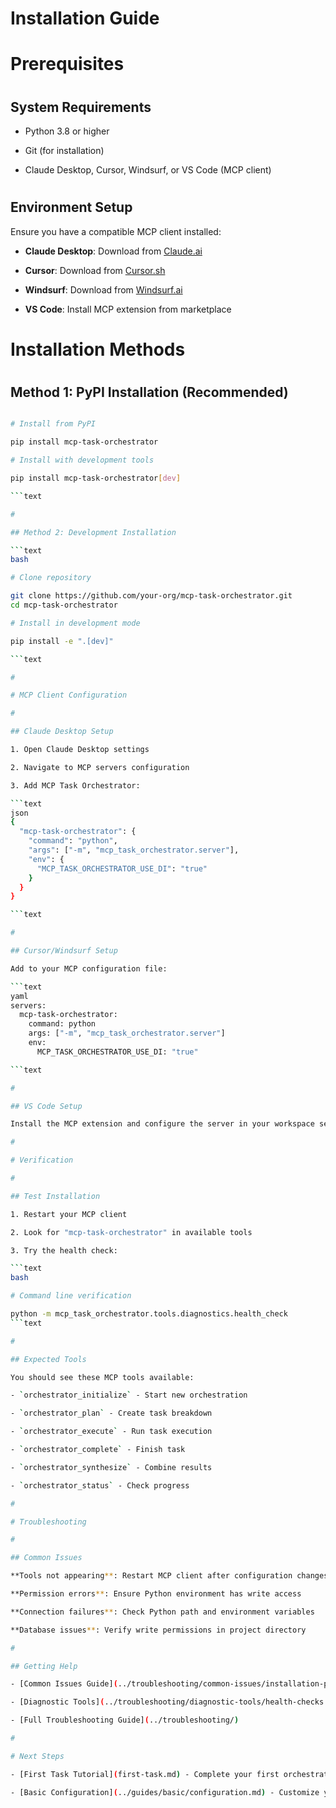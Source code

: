 

# Installation Guide

#

# Prerequisites

#

## System Requirements

- Python 3.8 or higher

- Git (for installation)

- Claude Desktop, Cursor, Windsurf, or VS Code (MCP client)

#

## Environment Setup

Ensure you have a compatible MCP client installed:

- **Claude Desktop**: Download from [Claude.ai](https://claude.ai/download)

- **Cursor**: Download from [Cursor.sh](https://cursor.sh)

- **Windsurf**: Download from [Windsurf.ai](https://windsurf.ai)

- **VS Code**: Install MCP extension from marketplace

#

# Installation Methods

#

## Method 1: PyPI Installation (Recommended)

```bash

# Install from PyPI

pip install mcp-task-orchestrator

# Install with development tools

pip install mcp-task-orchestrator[dev]

```text

#

## Method 2: Development Installation

```text
bash

# Clone repository

git clone https://github.com/your-org/mcp-task-orchestrator.git
cd mcp-task-orchestrator

# Install in development mode

pip install -e ".[dev]"

```text

#

# MCP Client Configuration

#

## Claude Desktop Setup

1. Open Claude Desktop settings

2. Navigate to MCP servers configuration

3. Add MCP Task Orchestrator:

```text
json
{
  "mcp-task-orchestrator": {
    "command": "python",
    "args": ["-m", "mcp_task_orchestrator.server"],
    "env": {
      "MCP_TASK_ORCHESTRATOR_USE_DI": "true"
    }
  }
}

```text

#

## Cursor/Windsurf Setup

Add to your MCP configuration file:

```text
yaml
servers:
  mcp-task-orchestrator:
    command: python
    args: ["-m", "mcp_task_orchestrator.server"]
    env:
      MCP_TASK_ORCHESTRATOR_USE_DI: "true"

```text

#

## VS Code Setup

Install the MCP extension and configure the server in your workspace settings.

#

# Verification

#

## Test Installation

1. Restart your MCP client

2. Look for "mcp-task-orchestrator" in available tools

3. Try the health check:

```text
bash

# Command line verification

python -m mcp_task_orchestrator.tools.diagnostics.health_check
```text

#

## Expected Tools

You should see these MCP tools available:

- `orchestrator_initialize` - Start new orchestration

- `orchestrator_plan` - Create task breakdown

- `orchestrator_execute` - Run task execution

- `orchestrator_complete` - Finish task

- `orchestrator_synthesize` - Combine results

- `orchestrator_status` - Check progress

#

# Troubleshooting

#

## Common Issues

**Tools not appearing**: Restart MCP client after configuration changes

**Permission errors**: Ensure Python environment has write access

**Connection failures**: Check Python path and environment variables

**Database issues**: Verify write permissions in project directory

#

## Getting Help

- [Common Issues Guide](../troubleshooting/common-issues/installation-problems.md)

- [Diagnostic Tools](../troubleshooting/diagnostic-tools/health-checks.md)

- [Full Troubleshooting Guide](../troubleshooting/)

#

# Next Steps

- [First Task Tutorial](first-task.md) - Complete your first orchestration

- [Basic Configuration](../guides/basic/configuration.md) - Customize your setup
